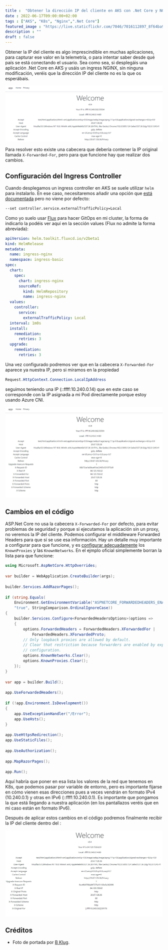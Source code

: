 ```yaml
---
title :  "Obtener la dirección IP del cliente en AKS con .Net Core y NGNIX"
date : 2022-06-17T09:00:00+02:00
tags : ["AKS", "K8s", "Nginx",".Net Core"]
featured_image : "https://live.staticflickr.com/7046/7016112897_8f64ba97e7_k.jpg"
description : ""
draft : false
---
```

Obtener la IP del cliente es algo imprescindible en muchas aplicaciones, para
capturar ese valor en la telemetría, o para intentar saber desde qué país se
está conectando el usuario. Sea como sea, si desplegáis una aplicación .Net Core
en AKS y usáis un ingress NGINX, sin ninguna modificación, veréis que la
dirección IP del cliente no es la que os esperábais.

<!--more-->

![::ffff:10.240.0.82 esta no es mi IP][wrongip]

Para resolver esto existe una cabecera que debería contener la IP original
llamada `X-Forwarded-For`, pero para que funcione hay que realizar dos cambios.

## Configuración del Ingress Controller

Cuando desplegamos un ingress controller en AKS se suele utilizar `helm` para
instalarlo. En ese caso, necesitaremos añadir una opción que
[está documentada][ingress-basic] pero no viene por defecto:

```bash
--set controller.service.externalTrafficPolicy=Local
```

Como yo suelo usar [Flux][flux] para hacer GitOps en mi cluster, la forma de
indicarlo la podéis ver aquí en la sección values (Flux no admite la forma
abreviada):

```yaml
apiVersion: helm.toolkit.fluxcd.io/v2beta1
kind: HelmRelease
metadata:
  name: ingress-nginx
  namespace: ingress-basic
spec:
  chart:
    spec:
      chart: ingress-nginx
      sourceRef:
        kind: HelmRepository
        name: ingress-nginx
  values:
    controller:
      service:
        externalTrafficPolicy: Local
  interval: 1m0s
  install:
    remediation:
      retries: 3
  upgrade:
    remediation:
      retries: 3
```

Una vez configurado podremos ver que en la cabecera `X-Forwarded-For` aparece ya
 nuestra IP, pero si miramos en la propiedad


```csharp
Request.HttpContext.Connection.LocalIpAddress
```

seguimos teniendo una IP (::ffff:10.240.0.14) que en este caso se corresponde con la IP asignada a mi
 Pod directamente porque estoy usando Azure CNI.

![Vamos mejorando][notmyip]

## Cambios en el código

ASP.Net Core no usa la cabecera `X-Forwarded-For` por defecto, para evitar
problemas de seguridad y porque si ejecutamos la aplicación sin un proxy,
no veremos la IP del cliente. Podemos configurar el middleware Forwarded Headers
para que sí se use esa información. Hay un detalle muy importante a configurar
para que funcione, y es [configurar adecuadamente][aspnetcoreforward] los
`KnownProxies` y las `KnownNetworks`. En el ejmplo oficial simplemente borran la
lista para que funcione:

```csharp
using Microsoft.AspNetCore.HttpOverrides;

var builder = WebApplication.CreateBuilder(args);

builder.Services.AddRazorPages();

if (string.Equals(
    Environment.GetEnvironmentVariable("ASPNETCORE_FORWARDEDHEADERS_ENABLED"),
    "true", StringComparison.OrdinalIgnoreCase))
{
    builder.Services.Configure<ForwardedHeadersOptions>(options =>
    {
        options.ForwardedHeaders = ForwardedHeaders.XForwardedFor |
            ForwardedHeaders.XForwardedProto;
        // Only loopback proxies are allowed by default.
        // Clear that restriction because forwarders are enabled by explicit 
        // configuration.
        options.KnownNetworks.Clear();
        options.KnownProxies.Clear();
    });
}

var app = builder.Build();

app.UseForwardedHeaders();

if (!app.Environment.IsDevelopment())
{
    app.UseExceptionHandler("/Error");
    app.UseHsts();
}

app.UseHttpsRedirection();
app.UseStaticFiles();

app.UseAuthorization();

app.MapRazorPages();

app.Run();
```

Aquí habría que poner en esa lista los valores de la red que tenemos en K8s, que
podemos pasar por variable de entorno, pero es importante fijarse en cómo vienen
esas direcciones pues a veces vendrán en formato IPv4 (10.240.0.1) y otras en
IPv6 (::ffff:10.240.0.1). Es importante que pongamos la que está llegando a
nuestra aplicación (en los pantallazos veréis que en mi caso están en formato
IPv6).

Después de aplicar estos cambios en el código podremos finalmente recibir la IP
del cliente dentro del :

![Esta sí que es mi IP][yesmyip]

## Créditos

* Foto de portada por [B Klug][hackerpic].

<!--links-->
[aspnetcoreforward]: https://docs.microsoft.com/aspnet/core/host-and-deploy/proxy-load-balancer?view=aspnetcore-6.0#forward-the-scheme-for-linux-and-non-iis-reverse-proxies
[flux]: https://fluxcd.io/
[ingress-basic]: https://docs.microsoft.com/azure/aks/ingress-basic?tabs=azure-cli#create-an-ingress-controller
<!--pics-->
[hackerpic]: https://www.flickr.com/photos/bklug/7016112897/in/photolist-bFZpVK-GepVqk-4cQ9xp-2kGuN8H-2kGuN8c-2kGyYH1-2kGyYJU-2kGyoJZ-2kGyYCm-2kGyYCM-2kGyYG4-8dPtP-4FERTh-2kGuN7R-3s54x-62EU2k-GRg6YN-2kGyoPi-2kGuN5m-3RULze-bFZqyB-2kGyYDZ-2epJJU-9fLSnv-FU5crS-8oDdGs-7F1uv6-7F1xnT-7Ufa6-nse15Y-7oATva-o5Bd3s-8Z1gcc-5TdAqq-5fE2p9-v3dgFs-4q9N5q-9RaRoA-4q9MMh-4q9Mpo-2mbJcvN-4t7VGS-ojQUAZ-4XbwhY-59jidK-2mbGLsY-4doPb7-KLbwz-21g5T-24wn8tc "Mysterious Hacker by B Klug"
[wrongip]: ./wrongip.png "::ffff:10.240.0.82 esta no es mi IP"
[notmyip]: ./notmyip.jpeg "Vamos mejorando"
[yesmyip]: ./yesmyip.jpeg "Esta sí que es mi IP"
